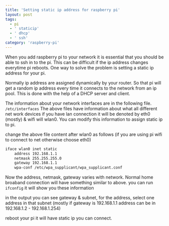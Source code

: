 ```yaml
---
title: 'Setting static ip address for raspberry pi'
layout: post
tags:
  - pi
  - ' staticip'
  - ' dhcp'
  - ' ssh'
category: 'raspberry-pi'
---
```


  When you add raspberry pi to your network it is essential that you should be able to ssh in to the pi.  This can be difficult if the ip address changes everytime pi reboots.  One way to solve the problem is setting a static ip address for your pi.

  Normally ip address are assigned dynamically by your router. So that pi will get a random ip address every time it connects to the network from an ip pool.  This is done with the help of a DHCP server and client.

  The information about your network interfaces are in the following file.
  `/etc/interfaces`
The above files have information about what all different net work devices
if you have lan connection it will be denoted by eth0 (mostly) & wifi will wlan0.  You can modify this information to assign static ip to pi.

change the above file content after wlan0 as follows (if you are using pi wifi to connect to net otherwise choose eth0)

```sh
iface wlan0 inet static
    address 192.168.1.1
    netmask 255.255.255.0
    gateway 192.168.1.1
    wpa-conf /etc/wpa_supplicant/wpa_supplicant.conf
```

Now the address, netmask, gateway varies with network.  Normal home broaband connection will have something similar to above.
you can run `ifconfig` it will show you these information

in the output you can see gateway & subnet, for the address, select one address in that subnet (mostly if gateway is 192.168.1.1 address can be in 192.168.1.2 - 192.168.1.254)

reboot your pi it will have static ip you can connect.
